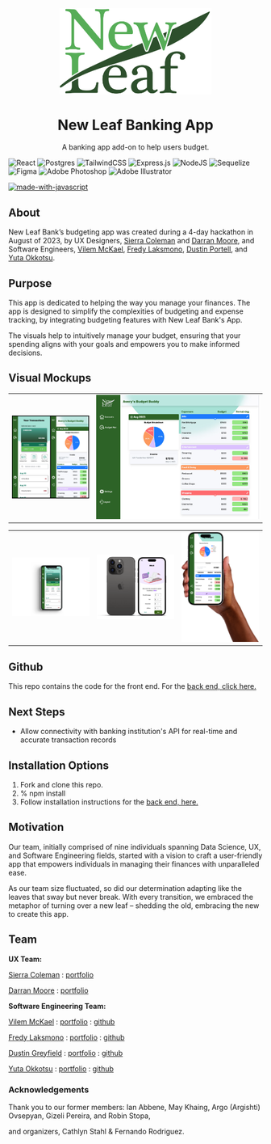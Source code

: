 <div align="center">
    <img src="./public/newLeaf-full.svg" width="300">

# New Leaf Banking App



A banking app add-on to help users budget. 

</div>

![React](https://img.shields.io/badge/react-%2320232a.svg?style=for-the-badge&logo=react&logoColor=%2361DAFB) ![Postgres](https://img.shields.io/badge/postgres-%23316192.svg?style=for-the-badge&logo=postgresql&logoColor=white) ![TailwindCSS](https://img.shields.io/badge/tailwindcss-%2338B2AC.svg?style=for-the-badge&logo=tailwind-css&logoColor=white)
![Express.js](https://img.shields.io/badge/express.js-%23404d59.svg?style=for-the-badge&logo=express&logoColor=%2361DAFB)
![NodeJS](https://img.shields.io/badge/node.js-6DA55F?style=for-the-badge&logo=node.js&logoColor=white)
![Sequelize](https://img.shields.io/badge/Sequelize-52B0E7?style=for-the-badge&logo=Sequelize&logoColor=white)
![Figma](https://img.shields.io/badge/figma-%23F24E1E.svg?style=for-the-badge&logo=figma&logoColor=white)
![Adobe Photoshop](https://img.shields.io/badge/adobe%20photoshop-%2331A8FF.svg?style=for-the-badge&logo=adobe%20photoshop&logoColor=white)
![Adobe Illustrator](https://img.shields.io/badge/adobe%20illustrator-%23FF9A00.svg?style=for-the-badge&logo=adobe%20illustrator&logoColor=white)

[![made-with-javascript](https://img.shields.io/badge/Made%20with-JavaScript-1f425f.svg)](https://www.javascript.com)

## **About**

New Leaf Bank’s budgeting app was created during a 4-day hackathon in August of 2023, by UX Designers, [Sierra Coleman](https://www.linkedin.com/in/slaurencoleman/) and [Darran Moore](https://www.linkedin.com/in/darranmoore/), and Software Engineers, [Vilem McKael](https://www.linkedin.com/in/vilem-mckael/), [Fredy Laksmono](https://www.linkedin.com/in/fredy-laksmono/), [Dustin Portell](https://www.linkedin.com/in/dustinjs/), and [Yuta Okkotsu](https://www.linkedin.com/in/yutaokkotsu/). 

## **Purpose**

This app is dedicated to helping the way you manage your finances. The app is designed to simplify the complexities of budgeting and expense tracking, by integrating budgeting features with New Leaf Bank's App. 

The visuals help to intuitively manage your budget, ensuring that your spending aligns with your goals and empowers you to make informed decisions.

## **Visual Mockups**

<table class="images" width="100%"  style="border:0px solid white; width:100%;">
    <tr style="border: 0px;">
        <td width="33%" style="border:0px; width:33%">
            <img src="./public/newLeaf_screenshots.jpg" />
        </td>
        <td width="66%" style="border:0px; width:66.66%">
            <img src="./public/newLeaf_screenshots_2.jpg" />
        </td>
    </tr>
</table>

<table class="images" width="100%"  style="border:0px solid white; width:100%;">
    <tr style="border: 0px;">
        <td width="33%" style="border:0px; width:33.33%">
            <img src="./public/iPhone X.png" />
        </td>
        <td width="33%" style="border:0px; width:33.33%">
            <img src="./public/iPhone%2014%20Pro.png" />
        </td>
        <td width="33%" style="border:0px; width:33.33%">
            <img src="./public/Female%20hand%20holding%20iPhone%2014%20Pro%20mockup%20(Mockuuups%20Studio).png" />
        </td>
    </tr>
</table>


## **Github**

This repo contains the code for the front end. For the [back end, click here.](https://github.com/The-Third-Team/React-FinancialApp-BackEnd)

## **Next Steps**

- Allow connectivity with banking institution's API for real-time and accurate transaction records

## **Installation Options**
1. Fork and clone this repo.
2. % npm install
3. Follow installation instructions for the [back end, here.](https://github.com/The-Third-Team/React-FinancialApp-BackEnd)

## **Motivation**

Our team, initially comprised of nine individuals spanning Data Science, UX, and Software Engineering fields, started with a vision to craft a user-friendly app that empowers individuals in managing their finances with unparalleled ease. 

As our team size fluctuated, so did our determination adapting like the leaves that sway but never break. With every transition, we embraced the metaphor of turning over a new leaf – shedding the old, embracing the new to create this app.

## **Team**

**UX Team:**

[Sierra Coleman](https://www.linkedin.com/in/slaurencoleman/) : [portfolio](https://www.createherlauren.com)

[Darran Moore](https://www.linkedin.com/in/darranmoore/) : [portfolio](https://www.darranmoore.com)

**Software Engineering Team:**

[Vilem McKael](https://www.linkedin.com/in/vilem-mckael/) : [portfolio](https://vilemmckael.netlify.app) : [github](https://github.com/Vilem-McKael)

[Fredy Laksmono](https://www.linkedin.com/in/fredy-laksmono/) : [portfolio](http://www.flaksmono.com) : [github](https://github.com/fredy-laksmono)

[Dustin Greyfield](https://www.linkedin.com/in/dustinjs/) : [portfolio](https://www.dustinjs.dev) : [github](https://github.com/Scynes) 

[Yuta Okkotsu](https://www.linkedin.com/in/yutaokkotsu/) : [portfolio](https://www.yutaokkotsu.com)  : [github](https://github.com/yutaokkots)

### **Acknowledgements**

Thank you to our former members: Ian Abbene, May Khaing, Argo (Argishti) Ovsepyan, Gizeli Pereira, and Robin Stopa,

and organizers, Cathlyn Stahl & Fernando Rodriguez.